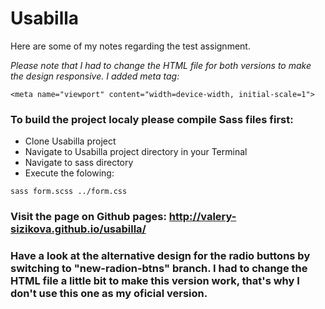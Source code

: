 # Usabilla

Here are some of my notes regarding the test assignment.

*Please note that I had to change the HTML file for both versions to make the design responsive. I added meta tag:*
```
<meta name="viewport" content="width=device-width, initial-scale=1">
```

### To build the project localy please compile Sass files first:

- Clone Usabilla project
- Navigate to Usabilla project directory in your Terminal
- Navigate to sass directory
- Execute the folowing:
```
sass form.scss ../form.css
```

### Visit the page on Github pages: http://valery-sizikova.github.io/usabilla/ 

### Have a look at the alternative design for the radio buttons by switching to "new-radion-btns" branch. I had to change the HTML file a little bit to make this version work, that's why I don't use this one as my oficial version.
